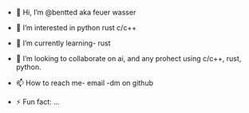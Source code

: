 - 👋 Hi, I’m @bentted aka feuer wasser 
- 👀 I’m interested in python rust c/c++
- 🌱 I’m currently learning- rust
- 💞️ I’m looking to collaborate on ai, and any prohect using c/c++, rust, python.
- 📫 How to reach me- email -dm on github

- ⚡ Fun fact: ...
